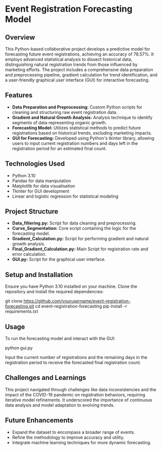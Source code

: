 # Event Registration Forecasting Model

## Overview
This Python-based collaborative project develops a predictive model for forecasting future event registrations, achieving an accuracy of 78.57%. It employs advanced statistical analysis to dissect historical data, distinguishing natural registration trends from those influenced by marketing efforts. The project includes a comprehensive data preparation and preprocessing pipeline, gradient calculation for trend identification, and a user-friendly graphical user interface (GUI) for interactive forecasting.

## Features
- **Data Preparation and Preprocessing:** Custom Python scripts for cleaning and structuring raw event registration data.
- **Gradient and Natural Growth Analysis:** Analysis technique to identify segments of data representing organic growth.
- **Forecasting Model:** Utilizes statistical methods to predict future registrations based on historical trends, excluding marketing impacts.
- **GUI for Forecasting:** Developed using Python's tkinter library, allowing users to input current registration numbers and days left in the registration period for an estimated final count.

## Technologies Used
- Python 3.10
- Pandas for data manipulation
- Matplotlib for data visualisation
- Tkinter for GUI development
- Linear and logistic regression for statistical modeling
  
## Project Structure
- **Data_filtering.py:** Script for data cleaning and preprocessing.
- **Curve_Segmentation:** Core script containing the logic for the forecasting model.
- **Gradient_Calculation.py:** Script for performing gradient and natural growth analysis.
- **Final_Gradient_Calculation.py:** Main Script for registration rate and error calculation.
- **GUI.py:** Script for the graphical user interface.

## Setup and Installation
Ensure you have Python 3.10 installed on your machine. Clone the repository and install the required dependencies:

git clone https://github.com/yourusername/event-registration-forecasting.git
cd event-registration-forecasting
pip install -r requirements.txt

## Usage
To run the forecasting model and interact with the GUI:

python gui.py

Input the current number of registrations and the remaining days in the registration period to receive the forecasted final registration count.

## Challenges and Learnings
This project navigated through challenges like data inconsistencies and the impact of the COVID-19 pandemic on registration behaviors, requiring iterative model refinements. It underscored the importance of continuous data analysis and model adaptation to evolving trends.

## Future Enhancements
- Expand the dataset to encompass a broader range of events.
- Refine the methodology to improve accuracy and utility.
- Integrate machine learning techniques for more dynamic forecasting.
